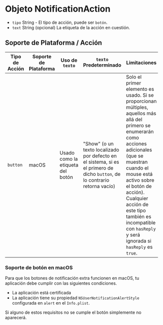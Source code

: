 # Objeto NotificationAction

* `tipo` String - El tipo de acción, puede ser `botón`.
* `text` String (opcional) La etiqueta de la acción en cuestión.

## Soporte de Plataforma / Acción

| Tipo de Acción | Soporte de Plataforma | Uso de `texto`                   | `texto` Predeterminado                                                                                                      | Limitaciones                                                                                                                                                                                                                                                                                                                |
| -------------- | --------------------- | -------------------------------- | --------------------------------------------------------------------------------------------------------------------------- | --------------------------------------------------------------------------------------------------------------------------------------------------------------------------------------------------------------------------------------------------------------------------------------------------------------------------- |
| `button`       | macOS                 | Usado como la etiqueta del botón | "Show" (o un texto localizado por defecto en el sistema, si es el primero de dicho `button`, de lo contrario retorna vacío) | Solo el primer elemento es usado. Si se proporcionan múltiples, aquellos más allá del primero se enumerarán como acciones adicionales (que se muestran cuando el mouse está activo sobre el botón de acción). Cualquier acción de este tipo también es incompatible con `hasReply` y será ignorada si `hasReply` es `true`. |

### Soporte de botón en macOS

Para que los botones de notificación extra funcionen en macOS, tu aplicación debe cumplir con las siguientes condiciones.

* La aplicación está certificada
* La aplicación tiene su propiedad `NSUserNotificationAlertStyle` configurada en `alert` en el `Info.plist`.

Si alguno de estos requisitos no se cumple el botón simplemente no aparecerá.